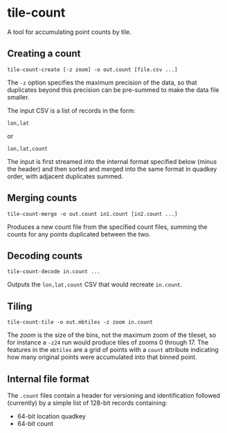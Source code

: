 tile-count
==========

A tool for accumulating point counts by tile.

Creating a count
----------------

    tile-count-create [-z zoom] -o out.count [file.csv ...]

The `-z` option specifies the maximum precision of the data, so that duplicates
beyond this precision can be pre-summed to make the data file smaller.

The input CSV is a list of records in the form:

    lon,lat

or

    lon,lat,count

The input is first streamed into the internal format specified below (minus the header)
and then
sorted and merged into the same format in quadkey order, with adjacent duplicates
summed.

Merging counts
--------------

    tile-count-merge -o out.count in1.count [in2.count ...]

Produces a new count file from the specified count files, summing the counts for any points
duplicated between the two.

Decoding counts
---------------

    tile-count-decode in.count ...

Outputs the `lon,lat,count` CSV that would recreate `in.count`.

Tiling
------

    tile-count-tile -o out.mbtiles -z zoom in.count

The _zoom_ is the size of the bins, not the maximum zoom of the tileset,
so for instance a `-z24` run would produce tiles of zooms 0 through 17.
The features in the `mbtiles` are a grid of points with a `count` attribute
indicating how many original points were accumulated into that binned point.

Internal file format
--------------------

The `.count` files contain a header for versioning and identification
followed (currently) by a simple list of 128-bit records containing:

   * 64-bit location quadkey
   * 64-bit count
